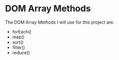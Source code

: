 # DOM Array Methods

The DOM Array Methods I will use for this project are:
* forEach()
* map()
* sort()
* filter()
* reduce()